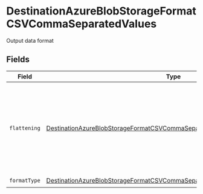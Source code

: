 # DestinationAzureBlobStorageFormatCSVCommaSeparatedValues

Output data format


## Fields

| Field                                                                                                                                                                                     | Type                                                                                                                                                                                      | Required                                                                                                                                                                                  | Description                                                                                                                                                                               |
| ----------------------------------------------------------------------------------------------------------------------------------------------------------------------------------------- | ----------------------------------------------------------------------------------------------------------------------------------------------------------------------------------------- | ----------------------------------------------------------------------------------------------------------------------------------------------------------------------------------------- | ----------------------------------------------------------------------------------------------------------------------------------------------------------------------------------------- |
| `flattening`                                                                                                                                                                              | [DestinationAzureBlobStorageFormatCSVCommaSeparatedValuesNormalizationFlattening](../../models/shared/DestinationAzureBlobStorageFormatCSVCommaSeparatedValuesNormalizationFlattening.md) | :heavy_check_mark:                                                                                                                                                                        | Whether the input json data should be normalized (flattened) in the output CSV. Please refer to docs for details.                                                                         |
| `formatType`                                                                                                                                                                              | [DestinationAzureBlobStorageFormatCSVCommaSeparatedValuesFormatType](../../models/shared/DestinationAzureBlobStorageFormatCSVCommaSeparatedValuesFormatType.md)                           | :heavy_check_mark:                                                                                                                                                                        | N/A                                                                                                                                                                                       |